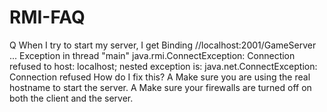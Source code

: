 # RMI-FAQ

Q When I try to start my server, I get
  Binding //localhost:2001/GameServer ...
  Exception in thread "main" java.rmi.ConnectException: 
  Connection refused to host: localhost; nested 
  exception is: 
        java.net.ConnectException: Connection refused
  How do I fix this?
A Make sure you are using the real hostname to start
  the server.
A Make sure your firewalls are turned off on both the
  client and the server.
